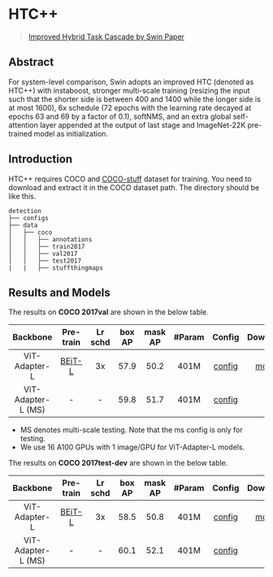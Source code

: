 # HTC++

> [Improved Hybrid Task Cascade by Swin Paper](https://arxiv.org/abs/2103.14030)

<!-- [ALGORITHM] -->

## Abstract

For system-level comparison, Swin adopts an improved HTC (denoted as HTC++) with instaboost, stronger multi-scale training (resizing the input such that the shorter side is between 400 and 1400 while the longer side is at most 1600), 6x schedule (72 epochs with the learning rate decayed at epochs 63 and 69 by a factor of 0.1), softNMS, and an extra global self-attention layer appended at the output of last stage and ImageNet-22K pre-trained model as initialization.

## Introduction

HTC++ requires COCO and [COCO-stuff](http://calvin.inf.ed.ac.uk/wp-content/uploads/data/cocostuffdataset/stuffthingmaps_trainval2017.zip) dataset for training. You need to download and extract it in the COCO dataset path.
The directory should be like this.

```none
detection
├── configs
├── data
│   ├── coco
│   │   ├── annotations
│   │   ├── train2017
│   │   ├── val2017
│   │   ├── test2017
|   |   ├── stuffthingmaps
```

## Results and Models

The results on **COCO 2017val** are shown in the below table.

| Backbone           | Pre-train                                                                                                             | Lr schd | box AP | mask AP | #Param | Config                                                 | Download                                                                                                             |
|:------------------:|:---------------------------------------------------------------------------------------------------------------------:|:-------:|:------:|:-------:|:------:|:------------------------------------------------------:|:--------------------------------------------------------------------------------------------------------------------:|
| ViT-Adapter-L      | [BEiT-L](https://conversationhub.blob.core.windows.net/beit-share-public/beit/beit_large_patch16_224_pt22k_ft22k.pth) | 3x      | 57.9   | 50.2    | 401M   | [config](./htc++_beit_adapter_large_fpn_3x_coco.py)    | [model](https://github.com/czczup/ViT-Adapter/releases/download/v0.1.0/htc++_beit_adapter_large_fpn_3x_coco.pth.tar) |
| ViT-Adapter-L (MS) | -                                                                                                                     | -       | 59.8   | 51.7    | 401M   | [config](./htc++_beit_adapter_large_fpn_3x_coco_ms.py) | -                                                                                                                    |

- MS denotes multi-scale testing. Note that the ms config is only for testing.
- We use 16 A100 GPUs with 1 image/GPU for ViT-Adapter-L models.

The results on **COCO 2017test-dev** are shown in the below table.

| Backbone           | Pre-train                                                                                                             | Lr schd | box AP | mask AP | #Param | Config                                                 | Download                                                                                                             |
|:------------------:|:---------------------------------------------------------------------------------------------------------------------:|:-------:|:------:|:-------:|:------:|:------------------------------------------------------:|:--------------------------------------------------------------------------------------------------------------------:|
| ViT-Adapter-L      | [BEiT-L](https://conversationhub.blob.core.windows.net/beit-share-public/beit/beit_large_patch16_224_pt22k_ft22k.pth) | 3x      | 58.5   | 50.8    | 401M   | [config](./htc++_beit_adapter_large_fpn_3x_coco.py)    | [model](https://github.com/czczup/ViT-Adapter/releases/download/v0.1.0/htc++_beit_adapter_large_fpn_3x_coco.pth.tar) |
| ViT-Adapter-L (MS) | -                                                                                                                     | -       | 60.1   | 52.1    | 401M   | [config](./htc++_beit_adapter_large_fpn_3x_coco_ms.py) | -                                                                                                                    |
